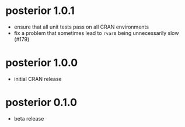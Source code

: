 # posterior 1.0.1

* ensure that all unit tests pass on all CRAN environments
* fix a problem that sometimes lead to `rvar`s being unnecessarily slow (#179)

# posterior 1.0.0

* initial CRAN release


# posterior 0.1.0

* beta release
